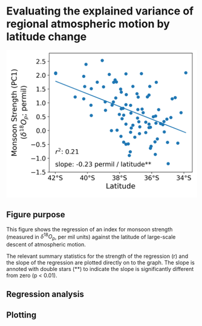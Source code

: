 # Evaluating the explained variance of regional atmospheric motion by latitude change

<img src="/assets/hc_regression.png" alt="HCI - latitude regression" width="600"/>


## Figure purpose
This figure shows the regression of an index for monsoon strength (measured in $\delta^{18}O_p$, per mil units) against the latitude of large-scale descent of atmospheric motion. 

The relevant summary statistics for the strength of the regression (r) and the slope of the regression are plotted directly on to the graph. The slope is annoted with double stars (**) to indicate the slope is significantly
different from zero (p < 0.01).

## Regression analysis

## Plotting
